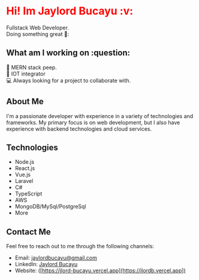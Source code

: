<h1 style="color:Red">Hi! Im Jaylord Bucayu :v:</h1>

Fullstack Web Developer. 
</br>
Doing something great 🌟:


<h2>What am I working on :question:</h2>
 📖 MERN stack peep.
 </br>
 🤖 IOT integrator
 </br>
 💻 Always looking for a project to collaborate with.

## About Me

I'm a passionate developer with experience in a variety of technologies and frameworks. My primary focus is on web development, but I also have experience with backend technologies and cloud services. 

## Technologies

- Node.js
- React.js
- Vue.js
- Laravel
- C#
- TypeScript
- AWS
- MongoDB/MySql/PostgreSql
- More

 ## Contact Me

Feel free to reach out to me through the following channels:

- Email: jaylordbucayu@gmail.com
- LinkedIn: [Jaylord Bucayu](https://www.linkedin.com/in/jaylord-bucayu-887737196)
- Website: ([https://jlord-bucayu.vercel.app](https://jlordb.vercel.app])

  


